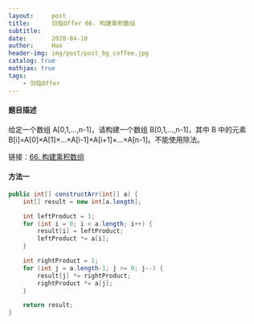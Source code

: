 ```yaml
---
layout:     post
title:      剑指Offer 66. 构建乘积数组
subtitle:   
date:       2020-04-10
author:     Hao
header-img: img/post/post_bg_coffee.jpg
catalog: true
mathjax: true
tags:
    - 剑指Offer
---
```


#### 题目描述

给定一个数组 A[0,1,…,n-1]，请构建一个数组 B[0,1,…,n-1]，其中 B 中的元素 B[i]=A[0]×A[1]×…×A[i-1]×A[i+1]×…×A[n-1]。不能使用除法。

链接：[66. 构建乘积数组](https://leetcode-cn.com/problems/gou-jian-cheng-ji-shu-zu-lcof/)

#### 方法一

```java
public int[] constructArr(int[] a) {
    int[] result = new int[a.length];

    int leftProduct = 1;
    for (int i = 0; i < a.length; i++) {
        result[i] = leftProduct;
        leftProduct *= a[i];
    }

    int rightProduct = 1;
    for (int j = a.length-1; j >= 0; j--) {
        result[j] *= rightProduct;
        rightProduct *= a[j];
    }

    return result;
}
```
